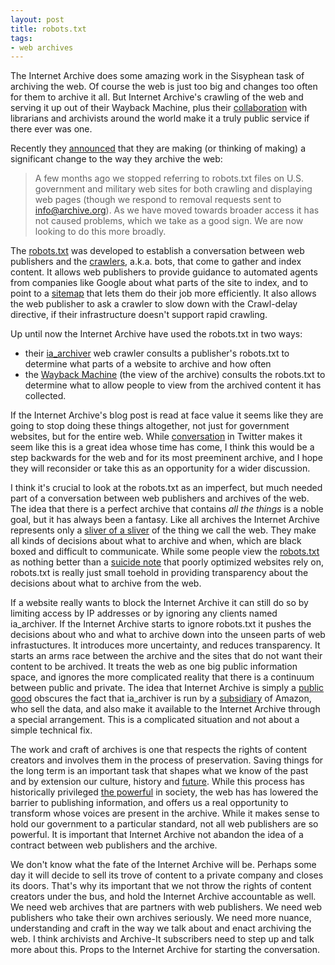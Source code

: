 ```yaml
---
layout: post
title: robots.txt
tags:
- web archives
---
```


The Internet Archive does some amazing work in the Sisyphean task of archiving
the web. Of course the web is just too big and changes too often for them to
archive it all. But Internet Archive's crawling of the web and serving it up out
of their Wayback Machine, plus their [collaboration] with librarians and
archivists around the world make it a truly public service if there ever was
one.

Recently they [announced] that they are making (or thinking of making) a
significant change to the way they archive the web:

> A few months ago we stopped referring to robots.txt files on U.S. 
> government and military web sites for both crawling and displaying 
> web pages (though we respond to removal requests sent to info@archive.org). 
> As we have moved towards broader access it has not caused problems, which 
> we take as a good sign. We are now looking to do this more broadly.

The [robots.txt] was developed to establish a conversation between
web publishers and the [crawlers], a.k.a. bots, that come to gather and index
content. It allows web publishers to provide guidance to automated agents from
companies like Google about what parts of the site to index, and to point to a
[sitemap] that lets them do their job more efficiently. It also allows the web
publisher to ask a crawler to slow down with the Crawl-delay directive, if their
infrastructure doesn't support rapid crawling.

Up until now the Internet Archive have used the robots.txt in two ways: 

* their [ia_archiver] web crawler consults a publisher's robots.txt to determine
  what parts of a website to archive and how often
* the [Wayback Machine] (the view of the archive) consults the robots.txt
  to determine what to allow people to view from the archived content it has
  collected.

If the Internet Archive's blog post is read at face value it seems like they are
going to stop doing these things altogether, not just for government websites,
but for the entire web. While [conversation] in Twitter makes it seem like this
is a great idea whose time has come, I think this would be a step backwards for
the web and for its most preeminent archive, and I hope they will reconsider or
take this as an opportunity for a wider discussion.

I think it's crucial to look at the robots.txt as an imperfect, but much needed
part of a conversation between web publishers and archives of the web. The idea
that there is a perfect archive that contains *all the things* is a noble goal,
but it has always been a fantasy. Like all archives the Internet Archive
represents only a [sliver of a sliver] of the thing we call the web. They make
all kinds of decisions about what to archive and when, which are black boxed and
difficult to communicate. While some people view the [robots.txt] as nothing
better than a [suicide note] that poorly optimized websites rely on, robots.txt
is really just small toehold in providing transparency about the decisions about
what to archive from the web.

If a website really wants to block the Internet Archive it can still do so by
limiting access by IP addresses or by ignoring any clients named ia_archiver.
If the Internet Archive starts to ignore robots.txt it pushes the decisions
about who and what to archive down into the unseen parts of web infrastuctures.
It introduces more uncertainty, and reduces transparency. It starts an arms race
between the archive and the sites that do not want their content to be archived.
It treats the web as one big public information space, and ignores the more
complicated reality that there is a continuum between public and private. The
idea that Internet Archive is simply a [public good] obscures the fact that
ia_archiver is run by a [subsidiary] of Amazon, who sell the data, and also make
it available to the Internet Archive through a special arrangement. This is a
complicated situation and not about a simple technical fix.

The work and craft of archives is one that respects the rights of content
creators and involves them in the process of preservation. Saving things for the
long term is an important task that shapes what we know of the past and by
extension our culture, history and [future]. While this process has historically
privileged [the powerful] in society, the web has has lowered the barrier to
publishing information, and offers us a real opportunity to transform whose
voices are present in the archive. While it makes sense to hold our government
to a particular standard, not all web publishers are so powerful. It is
important that Internet Archive not abandon the idea of a contract between web
publishers and the archive.

We don't know what the fate of the Internet Archive will be.  Perhaps some day
it will decide to sell its trove of content to a private company and closes its
doors. That's why its important that we not throw the rights of content creators
under the bus, and hold the Internet Archive accountable as well. We need web
archives that are partners with web publishers. We need web publishers who take
their own archives seriously. We need more nuance, understanding and craft in
the way we talk about and enact archiving the web. I think archivists and
Archive-It subscribers need to step up and talk more about this. Props to the
Internet Archive for starting the conversation.

[the powerful]: http://www.libr.org/progarchs/documents/Zinn_Speech_MwA_1977.html
[future]: http://americanarchivist.org/doi/pdf/10.17723/aarc.49.2.t76m2130txw40746
[sliver of a sliver]: https://inkdroid.org/2013/11/26/the-web-as-a-preservation-medium/
[subsidiary]: https://en.wikipedia.org/wiki/Alexa_Internet
[search engine optimization]: https://en.wikipedia.org/wiki/Search_engine_optimization
[conversation]: https://twitter.com/search?q=https%3A%2F%2Fblog.archive.org%2F2017%2F04%2F17%2Frobots-txt-meant-for-search-engines-dont-work-well-for-web-archives%2F
[Wayback Machine]: https://en.wikipedia.org/wiki/Wayback_Machine
[suicide note]: http://www.archiveteam.org/index.php?title=Robots.txt
[ia_archiver]: https://support.alexa.com/hc/en-us/articles/200450194-Alexa-s-Web-and-Site-Audit-Crawlers
[robots.txt]: https://en.wikipedia.org/wiki/Robots_exclusion_standard
[sitemap]: https://en.wikipedia.org/wiki/Sitemaps
[collaboration]: https://archive-it.org
[announced]: https://blog.archive.org/2017/04/17/robots-txt-meant-for-search-engines-dont-work-well-for-web-archives/
[public good]: https://konklone.com/post/quora-keeps-the-worlds-knowledge-for-itself
[crawlers]: https://en.wikipedia.org/wiki/Web_crawler
